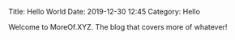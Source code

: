 Title: Hello World
Date: 2019-12-30 12:45
Category: Hello

Welcome to MoreOf.XYZ. The blog that covers more of whatever!
